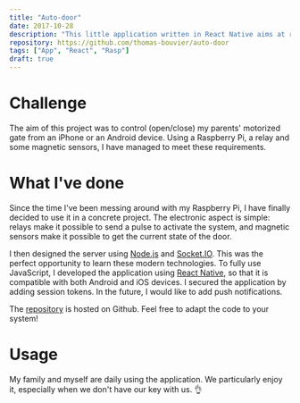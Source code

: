 ```yaml
---
title: "Auto-door"
date: 2017-10-28
description: "This little application written in React Native aims at remoting my parent's house garage door."
repository: https://github.com/thomas-bouvier/auto-door
tags: ["App", "React", "Rasp"]
draft: true
---
```


# Challenge

The aim of this project was to control (open/close) my parents' motorized gate from an iPhone or an Android device. Using a Raspberry Pi, a relay and some magnetic sensors, I have managed to meet these requirements.

# What I've done

Since the time I've been messing around with my Raspberry Pi, I have finally decided to use it in a concrete project. The electronic aspect is simple: relays make it possible to send a pulse to activate the system, and magnetic sensors make it possible to get the current state of the door.

I then designed the server using [Node.js](https://nodejs.org/en/") and [Socket.IO](https://socket.io/). This was the perfect opportunity to learn these modern technologies. To fully use JavaScript, I developed the application using [React Native](https://facebook.github.io/react-native/), so that it is compatible with both Android and iOS devices. I secured the application by adding session tokens. In the future, I would like to add push notifications.

The [repository](https://github.com/thomas-bouvier/auto-door) is hosted on Github. Feel free to adapt the code to your system!

# Usage

My family and myself are daily using the application. We particularly enjoy it, especially when we don't have our key with us. 👌
